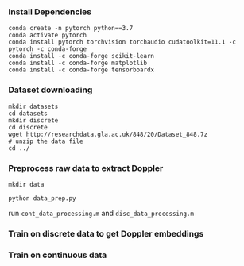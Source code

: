 ### Install Dependencies
```shell
conda create -n pytorch python==3.7
conda activate pytorch
conda install pytorch torchvision torchaudio cudatoolkit=11.1 -c pytorch -c conda-forge
conda install -c conda-forge scikit-learn
conda install -c conda-forge matplotlib
conda install -c conda-forge tensorboardx
```

### Dataset downloading
```shell
mkdir datasets
cd datasets
mkdir discrete
cd discrete
wget http://researchdata.gla.ac.uk/848/20/Dataset_848.7z
# unzip the data file
cd ../
```

### Preprocess raw data to extract Doppler
```shell
mkdir data

python data_prep.py
```
run `cont_data_processing.m` and `disc_data_processing.m`


### Train on discrete data to get Doppler embeddings

### Train on continuous data